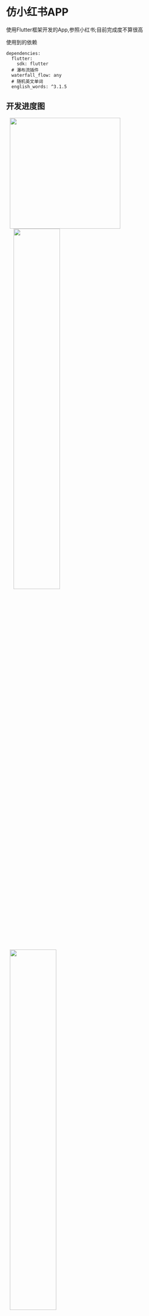 # 仿小红书APP

使用Flutter框架开发的App,参照小红书;目前完成度不算很高

使用到的依赖
```
dependencies:
  flutter:
    sdk: flutter
  # 瀑布流插件
  waterfall_flow: any
  # 随机英文单词
  english_words: ^3.1.5
```

## 开发进度图
<div class="y-flex-box">
  <a href="http://106.52.133.67:9400/apk/red-book/Screenshot_2020-08-19-22-36-18-83.jpg" class="y-flex-item" style="margin:0 10px;;width:50%;">
    <img src="http://106.52.133.67:9400/apk/red-book/Screenshot_2020-08-19-22-36-18-83.jpg" width="300" />
  </a>
  <a href="http://106.52.133.67:9400/apk/red-book/Screenshot_2020-08-19-22-36-08-74.jpg" class="y-flex-item" style="margin:0 10px;width:50%;">
    <img src="http://106.52.133.67:9400/apk/red-book/Screenshot_2020-08-19-22-36-08-74.jpg" width="300 />
  </a>
  <a href="http://106.52.133.67:9400/apk/red-book/Screenshot_2020-08-19-22-27-21-49_e32fde562e780b7.jpg" class="y-flex-item" style="margin:0 10px;;width:50%;">
    <img src="http://106.52.133.67:9400/apk/red-book/Screenshot_2020-08-19-22-27-21-49_e32fde562e780b7.jpg"  width="300/>
  </a>
  <a href="http://106.52.133.67:9400/apk/red-book/Screenshot_2020-08-19-22-27-14-18_e32fde562e780b7.jpg" class="y-flex-item" style="margin:0 10px;;width:50%;">
    <img src="http://106.52.133.67:9400/apk/red-book/Screenshot_2020-08-19-22-27-14-18_e32fde562e780b7.jpg" width="300 />
  </a>
</div>

